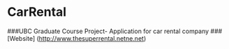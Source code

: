 # CarRental
###UBC Graduate Course Project- Application for car rental company
###[Website] (http://www.thesuperrental.netne.net)
